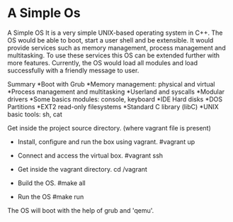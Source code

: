 # A Simple Os
A Simple OS
It is a very simple UNIX-based operating system in C++. The OS would be able to boot, start a user shell and be extensible. It would provide services such as memory management, process management and multitasking. To use these services this OS can be extended further with more features. Currently, the OS would load all modules and load successfully with a friendly message to user.

Summary
*Boot with Grub
*Memory management: physical and virtual
*Process management and multitasking
*Userland and syscalls
*Modular drivers
*Some basics modules: console, keyboard
*IDE Hard disks
*DOS Partitions
*EXT2 read-only filesystems
*Standard C library (libC)
*UNIX basic tools: sh, cat

Get inside the project source directory. (where vagrant file is present)

* Install, configure and run the box using vagrant. #vagrant up

* Connect and access the virtual box. #vagrant ssh

* Get inside the vagrant directory. cd /vagrant

* Build the OS. #make all

* Run the OS #make run

The OS will boot with the help of grub and 'qemu'.
